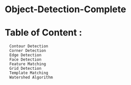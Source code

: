 # Object-Detection-Complete

# Table of Content : 
      Contour Detection
      Corner Detection
      Edge Detection
      Face Detection
      Feature Matching
      Grid Detection
      Template Matching
      Watershed Algorithm
